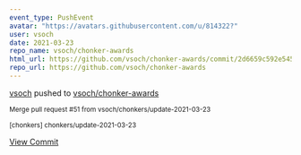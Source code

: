 ```yaml
---
event_type: PushEvent
avatar: "https://avatars.githubusercontent.com/u/814322?"
user: vsoch
date: 2021-03-23
repo_name: vsoch/chonker-awards
html_url: https://github.com/vsoch/chonker-awards/commit/2d6659c592e545f63a336c4fd9ba722426553866
repo_url: https://github.com/vsoch/chonker-awards
---
```


<a href='https://github.com/vsoch' target='_blank'>vsoch</a> pushed to <a href='https://github.com/vsoch/chonker-awards' target='_blank'>vsoch/chonker-awards</a>

<small>Merge pull request #51 from vsoch/chonkers/update-2021-03-23

[chonkers] chonkers/update-2021-03-23</small>

<a href='https://github.com/vsoch/chonker-awards/commit/2d6659c592e545f63a336c4fd9ba722426553866' target='_blank'>View Commit</a>